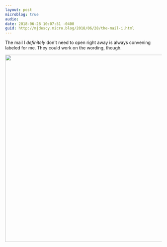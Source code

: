 ```yaml
---
layout: post
microblog: true
audio: 
date: 2018-06-28 10:07:51 -0400
guid: http://mjdescy.micro.blog/2018/06/28/the-mail-i.html
---
```

The mail I _definitely_ don't need to open right away is always convening labeled for me. They could work on the wording, though.

<img src="http://micro.mjdescy.me/uploads/2018/7e4b5b0d7c.jpg" width="600" height="600" />
